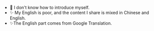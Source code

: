 - 👋 I don't know how to introduce myself.
- ✨ My English is poor, and the content I share is mixed in Chinese and English.
- ✨The English part comes from Google Translation.

<!---
Zichuana/Zichuana is a ✨ special ✨ repository because its `README.md` (this file) appears on your GitHub profile.
You can click the Preview link to take a look at your changes.
--->

